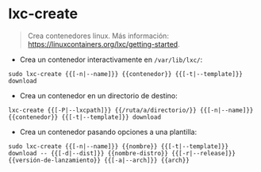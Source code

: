# lxc-create

> Crea contenedores linux.
> Más información: <https://linuxcontainers.org/lxc/getting-started>.

- Crea un contenedor interactivamente en `/var/lib/lxc/`:

`sudo lxc-create {{[-n|--name]}} {{contenedor}} {{[-t|--template]}} download`

- Crea un contenedor en un directorio de destino:

`lxc-create {{[-P|--lxcpath]}} {{/ruta/a/directorio/}} {{[-n|--name]}} {{contenedor}} {{[-t|--template]}} download`

- Crea un contenedor pasando opciones a una plantilla:

`sudo lxc-create {{[-n|--name]}} {{nombre}} {{[-t|--template]}} download -- {{[-d|--dist]}} {{nombre-distro}} {{[-r|--release]}} {{versión-de-lanzamiento}} {{[-a|--arch]}} {{arch}}`
